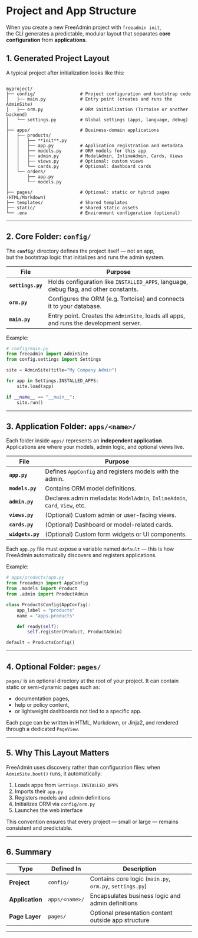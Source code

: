 # Project and App Structure

When you create a new FreeAdmin project with `freeadmin init`,  
the CLI generates a predictable, modular layout that separates **core configuration** from **applications**.

## 1. Generated Project Layout

A typical project after initialization looks like this:

```

myproject/
├── config/                 # Project configuration and bootstrap code
│   ├── main.py             # Entry point (creates and runs the AdminSite)
│   ├── orm.py              # ORM initialization (Tortoise or another backend)
│   └── settings.py         # Global settings (apps, language, debug)
│
├── apps/                   # Business-domain applications
│   ├── products/
│   │   ├── **init**.py
│   │   ├── app.py          # Application registration and metadata
│   │   ├── models.py       # ORM models for this app
│   │   ├── admin.py        # ModelAdmin, InlineAdmin, Cards, Views
│   │   ├── views.py        # Optional: custom views
│   │   └── cards.py        # Optional: dashboard cards
│   └── orders/
│       ├── app.py
│       └── models.py
│
├── pages/                  # Optional: static or hybrid pages (HTML/Markdown)
├── templates/              # Shared templates
├── static/                 # Shared static assets
└── .env                    # Environment configuration (optional)

````

---

## 2. Core Folder: `config/`

The **`config/`** directory defines the project itself — not an app,  
but the bootstrap logic that initializes and runs the admin system.

| File | Purpose |
|------|----------|
| **`settings.py`** | Holds configuration like `INSTALLED_APPS`, language, debug flag, and other constants. |
| **`orm.py`** | Configures the ORM (e.g. Tortoise) and connects it to your database. |
| **`main.py`** | Entry point. Creates the `AdminSite`, loads all apps, and runs the development server. |

Example:
```python
# config/main.py
from freeadmin import AdminSite
from config.settings import Settings

site = AdminSite(title="My Company Admin")

for app in Settings.INSTALLED_APPS:
    site.load(app)

if __name__ == "__main__":
    site.run()
````

---

## 3. Application Folder: `apps/<name>/`

Each folder inside `apps/` represents an **independent application**.
Applications are where your models, admin logic, and optional views live.

| File             | Purpose                                                                    |
| ---------------- | -------------------------------------------------------------------------- |
| **`app.py`**     | Defines `AppConfig` and registers models with the admin.                   |
| **`models.py`**  | Contains ORM model definitions.                                            |
| **`admin.py`**   | Declares admin metadata: `ModelAdmin`, `InlineAdmin`, `Card`, `View`, etc. |
| **`views.py`**   | (Optional) Custom admin or user-facing views.                              |
| **`cards.py`**   | (Optional) Dashboard or model-related cards.                               |
| **`widgets.py`** | (Optional) Custom form widgets or UI components.                           |

Each `app.py` file must expose a variable named `default` —
this is how FreeAdmin automatically discovers and registers applications.

Example:

```python
# apps/products/app.py
from freeadmin import AppConfig
from .models import Product
from .admin import ProductAdmin

class ProductsConfig(AppConfig):
    app_label = "products"
    name = "apps.products"

    def ready(self):
        self.register(Product, ProductAdmin)

default = ProductsConfig()
```

---

## 4. Optional Folder: `pages/`

`pages/` is an optional directory at the root of your project.
It can contain static or semi-dynamic pages such as:

* documentation pages,
* help or policy content,
* or lightweight dashboards not tied to a specific app.

Each page can be written in HTML, Markdown, or Jinja2,
and rendered through a dedicated `PageView`.

---

## 5. Why This Layout Matters

FreeAdmin uses discovery rather than configuration files:
when `AdminSite.boot()` runs, it automatically:

1. Loads apps from `Settings.INSTALLED_APPS`
2. Imports their `app.py`
3. Registers models and admin definitions
4. Initializes ORM via `config/orm.py`
5. Launches the web interface

This convention ensures that every project — small or large — remains consistent and predictable.

---

## 6. Summary

| Type            | Defined In     | Description                                              |
| --------------- | -------------- | -------------------------------------------------------- |
| **Project**     | `config/`      | Contains core logic (`main.py`, `orm.py`, `settings.py`) |
| **Application** | `apps/<name>/` | Encapsulates business logic and admin definitions        |
| **Page Layer**  | `pages/`       | Optional presentation content outside app structure      |

---


